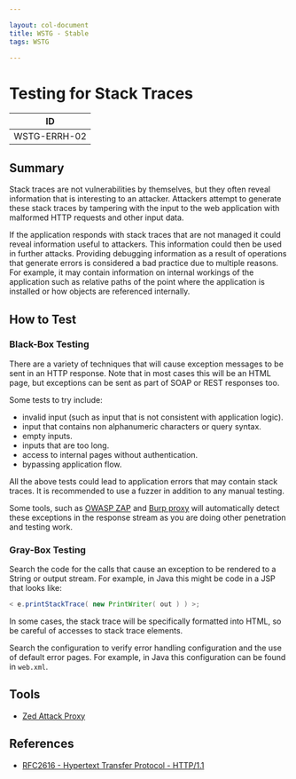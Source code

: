```yaml
---

layout: col-document
title: WSTG - Stable
tags: WSTG

---
```

# Testing for Stack Traces

|ID          |
|------------|
|WSTG-ERRH-02|

## Summary

Stack traces are not vulnerabilities by themselves, but they often reveal information that is interesting to an attacker. Attackers attempt to generate these stack traces by tampering with the input to the web application with malformed HTTP requests and other input data.

If the application responds with stack traces that are not managed it could reveal information useful to attackers. This information could then be used in further attacks. Providing debugging information as a result of operations that generate errors is considered a bad practice due to multiple reasons. For example, it may contain information on internal workings of the application such as relative paths of the point where the application is installed or how objects are referenced internally.

## How to Test

### Black-Box Testing

There are a variety of techniques that will cause exception messages to be sent in an HTTP response. Note that in most cases this will be an HTML page, but exceptions can be sent as part of SOAP or REST responses too.

Some tests to try include:

- invalid input (such as input that is not consistent with application logic).
- input that contains non alphanumeric characters or query syntax.
- empty inputs.
- inputs that are too long.
- access to internal pages without authentication.
- bypassing application flow.

All the above tests could lead to application errors that may contain stack traces. It is recommended to use a fuzzer in addition to any manual testing.

Some tools, such as [OWASP ZAP](https://www.zaproxy.org) and [Burp proxy](https://portswigger.net/burp) will automatically detect these exceptions in the response stream as you are doing other penetration and testing work.

### Gray-Box Testing

Search the code for the calls that cause an exception to be rendered to a String or output stream. For example, in Java this might be code in a JSP that looks like:

```Java
< e.printStackTrace( new PrintWriter( out ) ) >;
```

In some cases, the stack trace will be specifically formatted into HTML, so be careful of accesses to stack trace elements.

Search the configuration to verify error handling configuration and the use of default error pages. For example, in Java this configuration can be found in `web.xml`.

## Tools

- [Zed Attack Proxy](https://www.zaproxy.org)

## References

- [RFC2616 - Hypertext Transfer Protocol - HTTP/1.1](https://www.ietf.org/rfc/rfc2616.txt?number=2616_RFC2616)
